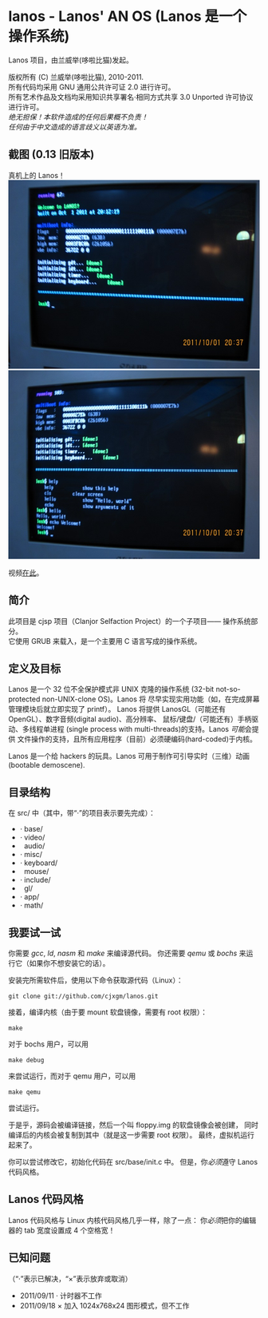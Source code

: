 lanos - Lanos' AN OS (Lanos 是一个操作系统)
======================================================================
Lanos 项目，由兰威举(哆啦比猫)发起。

版权所有 (C) 兰威举(哆啦比猫), 2010-2011.<br>
所有代码均采用 GNU 通用公共许可证 2.0 进行许可。<br>
所有艺术作品及文档均采用知识共享署名·相同方式共享 3.0 Unported
许可协议进行许可。<br>
<em>绝无担保！本软件造成的任何后果概不负责！<br>
任何由于中文造成的语言歧义以英语为准。</em>

截图 (0.13 旧版本)
------------------------------------------------------------
真机上的 Lanos！<br>
![](https://github.com/cjxgm/lanos/raw/master/screenshots/01.jpg)
![](https://github.com/cjxgm/lanos/raw/master/screenshots/02.jpg)

视频[在此](http://www.tudou.com/programs/view/usYXAXhisVw/)。

简介
------------------------------------------------------------
此项目是 cjsp 项目（Clanjor Selfaction Project）的一个子项目——
操作系统部分。<br>
它使用 GRUB 来载入，是一个主要用 C 语言写成的操作系统。

定义及目标
------------------------------------------------------------
Lanos 是一个 32 位不全保护模式非 UNIX 克隆的操作系统
(32-bit not-so-protected non-UNIX-clone OS)。Lanos 将
尽早实现实用功能（如，在完成屏幕管理模块后就立即实现了 printf）。
Lanos 将提供 LanosGL（可能还有 OpenGL）、数字音频(digital audio)、高分辨率、
鼠标/键盘/（可能还有）手柄驱动、多线程单进程
(single process with multi-threads)的支持。Lanos <em>可能</em>会提供
文件操作的支持，且所有应用程序（目前）必须硬编码(hard-coded)于内核。

Lanos 是一个给 hackers 的玩具。Lanos 可用于制作可引导实时（三维）动画
(bootable demoscene).

目录结构
------------------------------------------------------------
在 src/ 中（其中，带“·”的项目表示要先完成）：

 * · base/
 * · video/
 * &nbsp;&nbsp;audio/
 * · misc/
 * · keyboard/
 * &nbsp;&nbsp;mouse/
 * · include/
 * &nbsp;&nbsp;gl/
 * · app/
 * · math/

我要试一试
------------------------------------------------------------
你需要 _gcc_, _ld_, _nasm_ 和 _make_ 来编译源代码。
你还需要 _qemu_ 或 _bochs_ 来运行它（如果你不想安装它的话）。

安装完所需软件后，使用以下命令获取源代码（Linux）：

	git clone git://github.com/cjxgm/lanos.git

接着，编译内核（由于要 mount 软盘镜像，需要有 root 权限）：

	make

对于 bochs 用户，可以用

	make debug

来尝试运行，而对于 qemu 用户，可以用

	make qemu

尝试运行。

于是乎，源码会被编译链接，然后一个叫 floppy.img 的软盘镜像会被创建，
同时编译后的内核会被复制到其中（就是这一步需要 root 权限）。
最终，虚拟机运行起来了。

你可以尝试修改它，初始化代码在 src/base/init.c 中。
但是，你<em>必须</em>遵守 Lanos 代码风格。

Lanos 代码风格
------------------------------------------------------------
Lanos 代码风格与 Linux 内核代码风格几乎一样，除了一点：
你<em>必须</em>把你的编辑器的 tab 宽度设置成 4 个空格宽！

已知问题
------------------------------------------------------------
（“·”表示已解决，“×”表示放弃或取消）

 * 2011/09/11 · 计时器不工作
 * 2011/09/18 × 加入 1024x768x24 图形模式，但不工作

